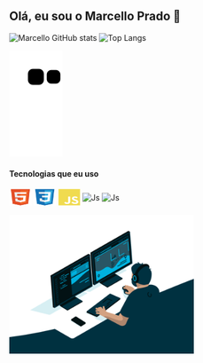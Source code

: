 ## Olá, eu sou o Marcello Prado 🖖 

![Marcello GitHub stats](https://github-readme-stats.vercel.app/api?username=marcelloprado&theme=tokyonight)
![Top Langs](https://github-readme-stats.vercel.app/api/top-langs/?username=marcelloprado&layout=compact&theme=tokyonight)

![Snake animation](https://github.com/marcelloPrado/marcelloPrado/blob/output/github-contribution-grid-snake.svg)      

<!-- [![instagran](https://img.shields.io/badge/Instagram-E4405F?style=for-the-badge&logo=instagram&logoColor=white)](https://www.instagram.com/cellezza/)
[![Linkedin](https://img.shields.io/badge/LinkedIn-0077B5?style=for-the-badge&logo=linkedin&logoColor=white)](https://www.linkedin.com/in/marcello-prado-7088ab128/) -->


#### Tecnologias que eu uso
<div style="display: inline_block">
  <img align="center" alt="HTML" height="30" width="40" src="https://raw.githubusercontent.com/devicons/devicon/master/icons/html5/html5-original.svg">
  <img align="center" alt="CSS" height="30" width="40" src="https://raw.githubusercontent.com/devicons/devicon/master/icons/css3/css3-original.svg">
  <img align="center" alt="Js" height="30" width="40" src="https://raw.githubusercontent.com/devicons/devicon/master/icons/javascript/javascript-plain.svg">
  <img align="center" alt="Js" height="30" width="40"src="https://cdn.jsdelivr.net/gh/devicons/devicon/icons/react/react-original.svg">
  <img align="center" alt="Js" height="30" width="40" src="https://cdn.jsdelivr.net/gh/devicons/devicon/icons/typescript/typescript-plain.svg">
</div>
    <div style="display: inline_block"><br>
      <img align="left" height="250" alt="coding-time" src="code.gif">
    </div>
 
            
          
 


